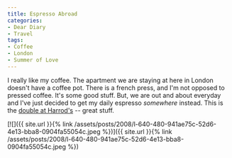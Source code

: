 ```yaml
---
title: Espresso Abroad
categories:
- Dear Diary
- Travel
tags:
- Coffee
- London
- Summer of Love
---
```


I really like my coffee. The apartment we are staying at here in London doesn't have a coffee pot. There is a french press, and I'm not opposed to pressed coffee. It's some good stuff. But, we are out and about everyday and I've just decided to get my daily espresso _somewhere_ instead.
This is the [double at Harrod's](/thingelstad/harrods-worlds-largest-something) -- great stuff.

[![]({{ site.url }}{% link /assets/posts/2008/l-640-480-941ae75c-52d6-4e13-bba8-0904fa55054c.jpeg %})]({{ site.url }}{% link /assets/posts/2008/l-640-480-941ae75c-52d6-4e13-bba8-0904fa55054c.jpeg %})



